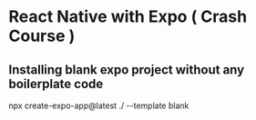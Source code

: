 # React Native with Expo ( Crash Course )

## Installing blank expo project without any boilerplate code

npx create-expo-app@latest ./ --template blank
